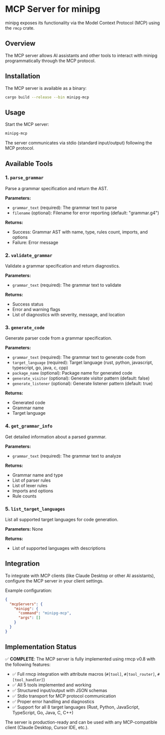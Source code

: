 # MCP Server for minipg

minipg exposes its functionality via the Model Context Protocol (MCP) using the `rmcp` crate.

## Overview

The MCP server allows AI assistants and other tools to interact with minipg programmatically through the MCP protocol.

## Installation

The MCP server is available as a binary:

```bash
cargo build --release --bin minipg-mcp
```

## Usage

Start the MCP server:

```bash
minipg-mcp
```

The server communicates via stdio (standard input/output) following the MCP protocol.

## Available Tools

### 1. `parse_grammar`

Parse a grammar specification and return the AST.

**Parameters:**
- `grammar_text` (required): The grammar text to parse
- `filename` (optional): Filename for error reporting (default: "grammar.g4")

**Returns:**
- Success: Grammar AST with name, type, rules count, imports, and options
- Failure: Error message

### 2. `validate_grammar`

Validate a grammar specification and return diagnostics.

**Parameters:**
- `grammar_text` (required): The grammar text to validate

**Returns:**
- Success status
- Error and warning flags
- List of diagnostics with severity, message, and location

### 3. `generate_code`

Generate parser code from a grammar specification.

**Parameters:**
- `grammar_text` (required): The grammar text to generate code from
- `target_language` (required): Target language (rust, python, javascript, typescript, go, java, c, cpp)
- `package_name` (optional): Package name for generated code
- `generate_visitor` (optional): Generate visitor pattern (default: false)
- `generate_listener` (optional): Generate listener pattern (default: true)

**Returns:**
- Generated code
- Grammar name
- Target language

### 4. `get_grammar_info`

Get detailed information about a parsed grammar.

**Parameters:**
- `grammar_text` (required): The grammar text to analyze

**Returns:**
- Grammar name and type
- List of parser rules
- List of lexer rules
- Imports and options
- Rule counts

### 5. `list_target_languages`

List all supported target languages for code generation.

**Parameters:** None

**Returns:**
- List of supported languages with descriptions

## Integration

To integrate with MCP clients (like Claude Desktop or other AI assistants), configure the MCP server in your client settings.

Example configuration:

```json
{
  "mcpServers": {
    "minipg": {
      "command": "minipg-mcp",
      "args": []
    }
  }
}
```

## Implementation Status

✅ **COMPLETE**: The MCP server is fully implemented using rmcp v0.8 with the following features:

- ✅ Full rmcp integration with attribute macros (`#[tool]`, `#[tool_router]`, `#[tool_handler]`)
- ✅ All 5 tools implemented and working
- ✅ Structured input/output with JSON schemas
- ✅ Stdio transport for MCP protocol communication
- ✅ Proper error handling and diagnostics
- ✅ Support for all 8 target languages (Rust, Python, JavaScript, TypeScript, Go, Java, C, C++)

The server is production-ready and can be used with any MCP-compatible client (Claude Desktop, Cursor IDE, etc.).

